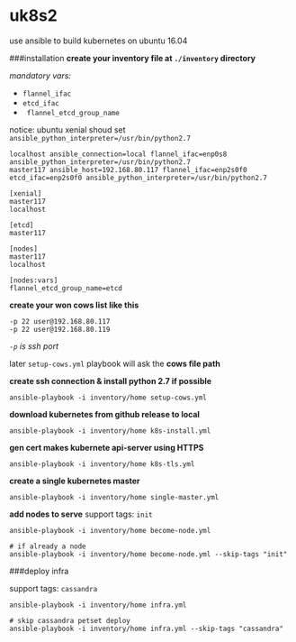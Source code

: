 # uk8s2
use ansible to build kubernetes on ubuntu 16.04

###installation
**create your inventory file at `./inventory` directory**

*mandatory vars:*

- `flannel_ifac`
- `etcd_ifac`
- ` flannel_etcd_group_name`

notice: ubuntu xenial shoud set `ansible_python_interpreter=/usr/bin/python2.7`

```
localhost ansible_connection=local flannel_ifac=enp0s8 ansible_python_interpreter=/usr/bin/python2.7
master117 ansible_host=192.168.80.117 flannel_ifac=enp2s0f0 etcd_ifac=enp2s0f0 ansible_python_interpreter=/usr/bin/python2.7

[xenial]
master117
localhost

[etcd]
master117

[nodes]
master117
localhost

[nodes:vars]
flannel_etcd_group_name=etcd

```
**create your won cows list like this**

```
-p 22 user@192.168.80.117
-p 22 user@192.168.80.119
```

*`-p` is ssh port*

later `setup-cows.yml` playbook will ask the **cows file path**

**create ssh connection & install python 2.7 if possible**

```ansible-playbook -i inventory/home setup-cows.yml```

**download kubernetes from github release to local**

```
ansible-playbook -i inventory/home k8s-install.yml
```

**gen cert makes kubernete api-server using HTTPS**

```
ansible-playbook -i inventory/home k8s-tls.yml
```

**create a single kubernetes master**

```
ansible-playbook -i inventory/home single-master.yml
```

**add nodes to serve**
support tags: `init`

```
ansible-playbook -i inventory/home become-node.yml

# if already a node
ansible-playbook -i inventory/home become-node.yml --skip-tags "init"
```

###deploy infra

support tags: `cassandra`

```
ansible-playbook -i inventory/home infra.yml

# skip cassandra petset deploy
ansible-playbook -i inventory/home infra.yml --skip-tags "cassandra"
````
